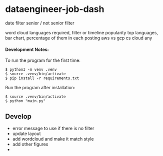 # dataengineer-job-dash


date filter
senior / not senior filter


word cloud
languages required, filter or timeline popularity 
top languages, bar chart, percentage of them in each posting
aws vs gcp cs cloud any 


#### Development Notes:
To run the program for the first time:
```
$ python3 -m venv .venv
$ source .venv/bin/activate 
$ pip install -r requirements.txt
```

Run the program after installation:
```
$ source .venv/bin/activate
$ python "main.py"
```


## Develop
- error message to use if there is no filter
- update layout
- add wordcloud and make it match style 
- add other figures
- 